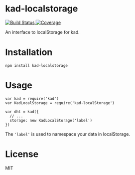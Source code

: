kad-localstorage
================

[![Build Status](https://secure.travis-ci.org/omphalos/kad-localstorage.png)
](http://travis-ci.org/omphalos/kad-localstorage)
[![Coverage](https://coveralls.io/repos/omphalos/kad-localstorage/badge.svg)
](https://coveralls.io/github/omphalos/kad-localstorage)

An interface to localStorage for kad.

Installation
============

    npm install kad-localstorage

Usage
=====

    var kad = require('kad')
    var KadLocalStorage = require('kad-localStorage')

    var dht = kad({
      // ...
      storage: new KadLocalStorage('label')
    })

The `'label'` is used to namespace your data in localStorage.

License
=======

MIT